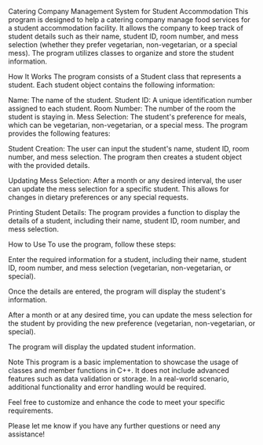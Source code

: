 Catering Company Management System for Student Accommodation
This program is designed to help a catering company manage food services for a student accommodation facility. It allows the company to keep track of student details such as their name, student ID, room number, and mess selection (whether they prefer vegetarian, non-vegetarian, or a special mess). The program utilizes classes to organize and store the student information.

How It Works
The program consists of a Student class that represents a student. Each student object contains the following information:

Name: The name of the student.
Student ID: A unique identification number assigned to each student.
Room Number: The number of the room the student is staying in.
Mess Selection: The student's preference for meals, which can be vegetarian, non-vegetarian, or a special mess.
The program provides the following features:

Student Creation: The user can input the student's name, student ID, room number, and mess selection. The program then creates a student object with the provided details.

Updating Mess Selection: After a month or any desired interval, the user can update the mess selection for a specific student. This allows for changes in dietary preferences or any special requests.

Printing Student Details: The program provides a function to display the details of a student, including their name, student ID, room number, and mess selection.

How to Use
To use the program, follow these steps:

Enter the required information for a student, including their name, student ID, room number, and mess selection (vegetarian, non-vegetarian, or special).

Once the details are entered, the program will display the student's information.

After a month or at any desired time, you can update the mess selection for the student by providing the new preference (vegetarian, non-vegetarian, or special).

The program will display the updated student information.

Note
This program is a basic implementation to showcase the usage of classes and member functions in C++. It does not include advanced features such as data validation or storage. In a real-world scenario, additional functionality and error handling would be required.

Feel free to customize and enhance the code to meet your specific requirements.

Please let me know if you have any further questions or need any assistance!
